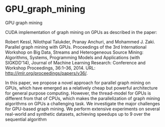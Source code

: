 # GPU_graph_mining
GPU graph mining

CUDA implementation of graph mining on GPUs as described in the paper:

Robert Kessl, Nilothpal Talukder, Pranay Anchuri, and Mohammed J. Zaki. 
Parallel graph mining with GPUs. 
Proceedings of the 3rd International Workshop on Big Data, Streams and Heterogeneous Source Mining: 
Algorithms, Systems, Programming Models and Applications (with SIGKDD'14), 
Journal of Machine Learning Research: Conference and Workshop Proceedings, 
36:1–36, 2014. URL: http://jmlr.org/proceedings/papers/v36/.

In this paper, we propose a novel approach for parallel graph mining on GPUs, which have emerged as a relatively cheap but powerful architecture for general purpose computing. However, the thread-model for GPUs is different from that of CPUs, which makes the parallelization of graph mining algorithms on GPUs a challenging task. We investigate the major challenges for GPU-based graph mining. We perform extensive experiments on several real-world and synthetic datasets, achieving speedups up to 9 over the sequential algorithm
